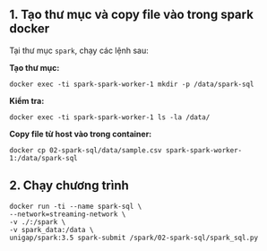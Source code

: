 ## 1. Tạo thư mục và copy file vào trong spark docker

Tại thư mục `spark`, chạy các lệnh sau:

**Tạo thư mục:**

```shell
docker exec -ti spark-spark-worker-1 mkdir -p /data/spark-sql
```

**Kiểm tra:**

```shell
docker exec -ti spark-spark-worker-1 ls -la /data/
```

**Copy file từ host vào trong container:**

```shell
docker cp 02-spark-sql/data/sample.csv spark-spark-worker-1:/data/spark-sql
```

## 2. Chạy chương trình

```shell
docker run -ti --name spark-sql \ 
--network=streaming-network \
-v ./:/spark \
-v spark_data:/data \ 
unigap/spark:3.5 spark-submit /spark/02-spark-sql/spark_sql.py
```